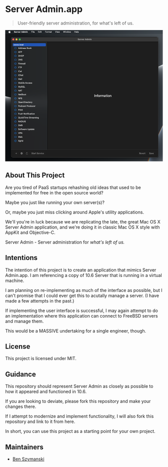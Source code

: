 #  Server Admin.app

> User-friendly server administration, for what's left of us.

![image of server admin recreation](sa-screenshot.png)

## About This Project

Are you tired of PaaS startups rehashing old
ideas that used to be implemented for free
in the open source world?

Maybe you just like running your own server(s)?

Or, maybe you just miss clicking around Apple's utility
applications.

We'll you're in luck because we are replicating 
the late, the great Mac OS X Server Admin application, 
and we're doing it in classic Mac OS X style with AppKit
and Objective-C.

Server Admin - Server administration for 
_what's left of us._

## Intentions

The intention of this project is to create an application
that mimics Server Admin.app. I am referencing a copy
of 10.6 Server that is running in a virtual machine.

I am planning on re-implementing as much of the interface 
as possible, but I can't promise that I could ever get
this to acutally manage a server. (I have made a few
attempts in the past.)

If implementing the user interface is successful, I 
may again attempt to do an implementation where this
application can connect to FreeBSD servers and manage them.

This would be a MASSIVE undertaking for a single 
engineer, though.

## License

This project is licensed under MIT.

## Guidance

This repository should represent Server Admin as closely as possible
to how it appeared and functioned in 10.6.

If you are looking to deviate, please fork this repository and make
your changes there.

If I attempt to modernize and implement functionality, I will 
also fork this repository and link to it from here.

In short, you can use this project as a starting point for your own
project.

## Maintainers

* [Ben Szymanski](https://bszyman.com)
